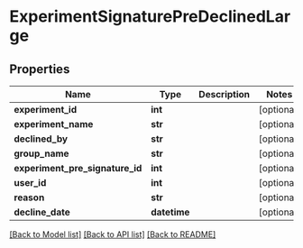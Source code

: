 # ExperimentSignaturePreDeclinedLarge

## Properties
Name | Type | Description | Notes
------------ | ------------- | ------------- | -------------
**experiment_id** | **int** |  | [optional] 
**experiment_name** | **str** |  | [optional] 
**declined_by** | **str** |  | [optional] 
**group_name** | **str** |  | [optional] 
**experiment_pre_signature_id** | **int** |  | [optional] 
**user_id** | **int** |  | [optional] 
**reason** | **str** |  | [optional] 
**decline_date** | **datetime** |  | [optional] 

[[Back to Model list]](../README.md#documentation-for-models) [[Back to API list]](../README.md#documentation-for-api-endpoints) [[Back to README]](../README.md)


